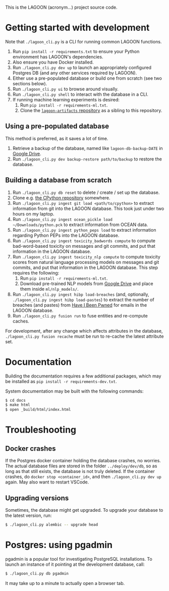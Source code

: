
This is the LAGOON (acronym...) project source code.

# Getting started with development

Note that `./lagoon_cli.py` is a CLI for running common LAGOON functions.

1. Run `pip install -r requirements.txt` to ensure your Python environment has LAGOON's dependencies.
2. Also ensure you have Docker installed.
3. Run `./lagoon_cli.py dev up` to launch an appropriately configured Postgres DB (and any other services required by LAGOON).
4. Either use a pre-populated database or build one from scratch (see two sections below).
5. Run `./lagoon_cli.py ui` to browse around visually.
6. Run `./lagoon_cli.py shell` to interact with the database in a CLI.
7. If running machine learning experiments is desired:
    1. Run `pip install -r requirements-ml.txt`.
    2. Clone the [`lagoon-artifacts` repository](https://gitlab-ext.galois.com/lagoon/lagoon-artifacts) as a sibling to this repository.


## Using a pre-populated database

This method is preferred, as it saves a lot of time.

1. Retrieve a backup of the database, named like `lagoon-db-backup-DATE` in [Google Drive](https://drive.google.com/drive/folders/1WkIJAeAinhcOXxtDgDz7ZOTVSmL_Jwaz).
2. Run `./lagoon_cli.py dev backup-restore path/to/backup` to restore the database.

## Building a database from scratch

1. Run `./lagoon_cli.py db reset` to delete / create / set up the database.
2. Clone e.g. [the CPython repository](https://github.com/python/cpython) somewhere.
3. Run `./lagoon_cli.py ingest git load <path/to/cpython>` to extract information from git into the LAGOON database. This took just under two hours on my laptop.
4. Run `./lagoon_cli.py ingest ocean_pickle load ~/Downloads/python.pck` to extract information from OCEAN data.
5. Run `./lagoon_cli.py ingest python_peps load` to extract information regarding Python PEPs into the LAGOON database.
6. Run `./lagoon_cli.py ingest toxicity_badwords compute` to compute bad-word-based toxicity on messages and git commits, and put that information in the LAGOON database.
7. Run `./lagoon_cli.py ingest toxicity_nlp compute` to compute toxicity scores from natural language processing models on messages and git commits, and put that information in the LAGOON database. This step requires the following:
    1. Run `pip install -r requirements-ml.txt`.
    2. Download pre-trained NLP models from [Google Drive](https://drive.google.com/drive/folders/1ckZZ8e2YRicZd6wvrLwYyJRdycCgopgi?usp=sharing) and place them inside `ml/nlp_models/`.
8. Run `./lagoon_cli.py ingest hibp load-breaches` (and, optionally, `./lagoon_cli.py ingest hibp load-pastes`) to extract the number of breaches (and pastes) from [Have I Been Pwned](https://haveibeenpwned.com/) for emails in the LAGOON database.
9. Run `./lagoon_cli.py fusion run` to fuse entities and re-compute caches.

For development, after any change which affects attributes in the database, `./lagoon_cli.py fusion recache` must be run to re-cache the latest attribute set.

# Documentation

Building the documentation requires a few additional packages, which may be installed as `pip install -r requirements-dev.txt`.

System documentation may be built with the following commands:

```sh
$ cd docs
$ make html
$ open _build/html/index.html
```

# Troubleshooting

## Docker crashes

If the Postgres docker container holding the database crashes, no worries. The actual database files are stored in the folder `../deploy/dev/db`, so as long as that still exists, the database is not truly deleted. If the container crashes, do `docker stop <container_id>`, and then `./lagoon_cli.py dev up` again. May also want to restart VSCode.

## Upgrading versions

Sometimes, the database might get upgraded. To upgrade your database to the latest version, run:

```sh
$ ./lagoon_cli.py alembic -- upgrade head
```

# Postgres: using pgadmin

pgadmin is a popular tool for investigating PostgreSQL installations. To launch
an instance of it pointing at the development database, call:

```sh
$ ./lagoon_cli.py db pgadmin
```

It may take up to a minute to actually open a browser tab.

